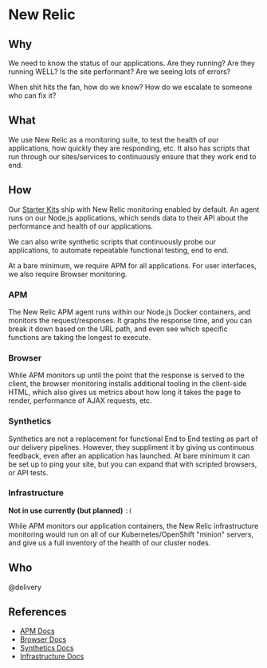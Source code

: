 # New Relic

## Why

We need to know the status of our applications. Are they running? Are they running WELL? Is the site performant? Are we seeing lots of errors?

When shit hits the fan, how do we know? How do we escalate to someone who can fix it?

## What

We use New Relic as a monitoring suite, to test the health of our applications, how quickly they are responding, etc. It also has scripts that run through our sites/services to continuously ensure that they work end to end.

## How

Our [Starter Kits](starter-kits.md) ship with New Relic monitoring enabled by default. An agent runs on our Node.js applications, which sends data to their API about the performance and health of our applications.

We can also write synthetic scripts that continuously probe our applications, to automate repeatable functional testing, end to end.

At a bare minimum, we require APM for all applications. For user interfaces, we also require Browser monitoring.

### APM

The New Relic APM agent runs within our Node.js Docker containers, and monitors the request/responses. It graphs the response time, and you can break it down based on the URL path, and even see which specific functions are taking the longest to execute.

### Browser

While APM monitors up until the point that the response is served to the client, the browser monitoring installs additional tooling in the client-side HTML, which also gives us metrics about how long it takes the page to render, performance of AJAX requests, etc.

### Synthetics

Synthetics are not a replacement for functional End to End testing as part of our delivery pipelines. However, they suppliment it by giving us continuous feedback, even after an application has launched. At bare minimum it can be set up to ping your site, but you can expand that with scripted browsers, or API tests.

### Infrastructure

**Not in use currently (but planned)** `:(`

While APM monitors our application containers, the New Relic infrastructure monitoring would run on all of our Kubernetes/OpenShift "minion" servers, and give us a full inventory of the health of our cluster nodes.

## Who

@delivery

## References

- [APM Docs](https://docs.newrelic.com/docs/apm/new-relic-apm/getting-started/introduction-new-relic-apm)
- [Browser Docs](https://docs.newrelic.com/docs/browser/new-relic-browser/getting-started/introduction-new-relic-browser)
- [Synthetics Docs](https://docs.newrelic.com/docs/synthetics/new-relic-synthetics/getting-started/introduction-new-relic-synthetics)
- [Infrastructure Docs](https://docs.newrelic.com/docs/infrastructure/new-relic-infrastructure/getting-started/introduction-new-relic-infrastructure)
